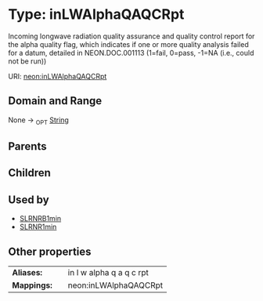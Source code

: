 
# Type: inLWAlphaQAQCRpt


Incoming longwave radiation  quality assurance and quality control report for the alpha quality flag, which indicates if one or more quality analysis failed for a datum, detailed in NEON.DOC.001113 (1=fail, 0=pass, -1=NA (i.e., could not be run))

URI: [neon:inLWAlphaQAQCRpt](https://data.neonscience.org/inLWAlphaQAQCRpt)


## Domain and Range

None ->  <sub>OPT</sub> [String](types/String.md)

## Parents


## Children


## Used by

 * [SLRNRB1min](SLRNRB1min.md)
 * [SLRNR1min](SLRNR1min.md)

## Other properties

|  |  |  |
| --- | --- | --- |
| **Aliases:** | | in l w alpha q a q c rpt |
| **Mappings:** | | neon:inLWAlphaQAQCRpt |

